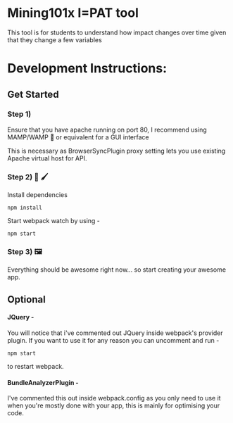 # Mining101x I=PAT tool

This tool is for students to understand how impact changes over time given that they change a few variables


# Development Instructions:
## Get Started 

### Step 1)

Ensure that you have apache running on port 80, I recommend using MAMP/WAMP 🐘 or equivalent for a GUI interface

This is necessary as BrowserSyncPlugin proxy setting lets you use existing Apache virtual host for API.

### Step 2) 🎨 🖌️

Install dependencies 

```
npm install
```
Start webpack watch by using -

```
npm start
```

### Step 3) 🖼️

Everything should be awesome right now... so start creating your awesome app. 


## Optional

#### JQuery -

You will notice that i've commented out JQuery inside webpack's provider plugin. If you want to use it for any reason you can uncomment and run -
```
npm start
```
to restart webpack. 

#### BundleAnalyzerPlugin -

I've commented this out inside webpack.config as you only need to use it when you're mostly done with your app, this is mainly for optimising your code. 